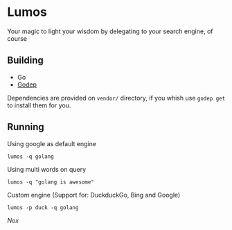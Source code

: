 # Lumos

Your magic to light your wisdom by delegating to your search engine, of course


Building
---

 - Go
 - [Godep]( https://github.com/tools/godep)

 Dependencies are provided on `vendor/` directory, if you whish use `godep get`
 to install them for you.

Running
---

Using google as default engine
 ```
 lumos -q golang
 ```

Using multi words on query
```
lumos -q "golang is awesome"
```

 Custom engine (Support for: DuckduckGo, Bing and Google)
 ```
 lumos -p duck -q golang
 ```

*Nox*
